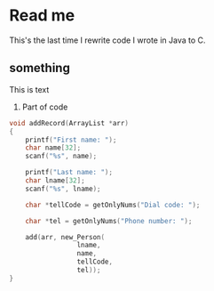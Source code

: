 # Read me
This's the last time I rewrite code I wrote in Java to C.
## something
This is text
1. Part of code
```C
void addRecord(ArrayList *arr)
{
    printf("First name: ");
    char name[32];
    scanf("%s", name);

    printf("Last name: ");
    char lname[32];
    scanf("%s", lname);

    char *tellCode = getOnlyNums("Dial code: ");

    char *tel = getOnlyNums("Phone number: ");

    add(arr, new_Person(
                 lname,
                 name,
                 tellCode,
                 tel));
}
```
